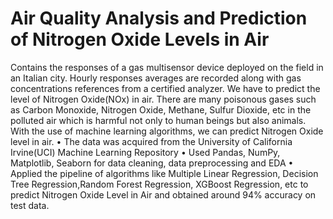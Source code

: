 # Air Quality Analysis and Prediction of Nitrogen Oxide Levels in Air
Contains the responses of a gas multisensor device deployed on the field in an Italian city. Hourly responses averages are recorded along with gas concentrations references from a certified analyzer. We have to predict the level of Nitrogen Oxide(NOx) in air.
There are many poisonous gases such as Carbon Monoxide,
Nitrogen Oxide, Methane, Sulfur Dioxide, etc in the polluted air
which is harmful not only to human beings but also animals.
With the use of machine learning algorithms, we can predict
Nitrogen Oxide level in air.
• The data was acquired from the University of California
Irvine(UCI) Machine Learning Repository
• Used Pandas, NumPy, Matplotlib, Seaborn for data cleaning,
data preprocessing and EDA
• Applied the pipeline of algorithms like Multiple Linear
Regression, Decision Tree Regression,Random Forest
Regression, XGBoost Regression, etc to predict Nitrogen Oxide
Level in Air and obtained around 94% accuracy on test data.
